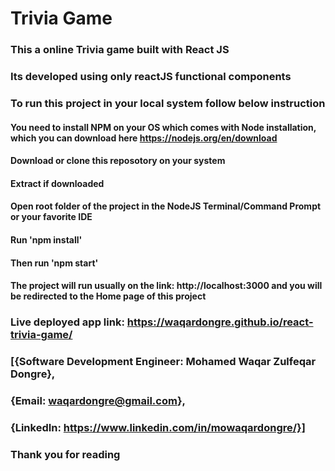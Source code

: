 # Trivia Game 

### This a online Trivia game built with React JS
### Its developed using only reactJS functional components
### To run this project in your local system follow below instruction 
#### You need to install NPM on your OS which comes with Node installation, which you can download here https://nodejs.org/en/download
#### Download or clone this reposotory on your system
#### Extract if downloaded
#### Open root folder of the project in the NodeJS Terminal/Command Prompt or your favorite IDE
#### Run 'npm install'
#### Then run 'npm start'
#### The project will run usually on the link: http://localhost:3000 and you will be redirected to the Home page of this project

### Live deployed app link: https://waqardongre.github.io/react-trivia-game/

### [{Software Development Engineer: Mohamed Waqar Zulfeqar Dongre},
### {Email: waqardongre@gmail.com},
### {LinkedIn: https://www.linkedin.com/in/mowaqardongre/}]

### Thank you for reading